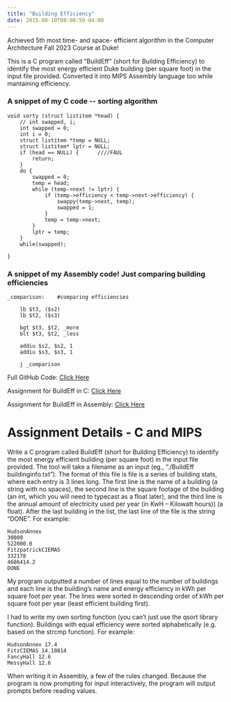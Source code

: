 ```yaml
---
title: "Building Efficiency"
date: 2015-08-10T08:08:50-04:00
---
```


Achieved 5th most time- and space- efficient algorithm in the Computer Architecture Fall 2023 Course at Duke! 

This is a C program called "BuildEff" (short for Building Efficiency) to identify the most energy efficient Duke building (per square foot) in the input file provided. Converted it into MIPS Assembly language too while mantaining efficiency.

### A snippet of my C code -- sorting algorithm

```
void sorty (struct listitem *head) {
    // int swapped, i;
    int swapped = 0;
    int i = 0;
    struct listitem *temp = NULL;
    struct listitem* lptr = NULL;
    if (head == NULL) {      ////FAUL
        return;
    }
    do {
        swapped = 0;
        temp = head;
        while (temp->next != lptr) {
            if (temp->efficiency < temp->next->efficiency) {
                swappy(temp->next, temp);
                swapped = 1;
            }
            temp = temp->next;
        }
        lptr = temp;
    }
    while(swapped);

}
```

### A snippet of my Assembly code! Just comparing building efficiencies

```
_comparison:    #comparing efficiencies

    lb $t3, ($s2)
    lb $t2, ($s3)

    bgt $t3, $t2, _more
    blt $t3, $t2, _less

    addiu $s2, $s2, 1
    addiu $s3, $s3, 1

    j _comparison

```

Full GitHub Code: [Click Here](https://github.com/alvs210/BuildingEfficiency/tree/main)

Assignment for BuildEff in C: [Click Here](https://people.ee.duke.edu/~jab/ece250/homeworks/homework1.pdf)

Assignment for BuildEff in Assembly: [Click Here](https://people.ee.duke.edu/~jab/ece250/homeworks/homework2.pdf)

# Assignment Details - C and MIPS

Write a C program called BuildEff (short for Building Efficiency) to identify the most energy efficient
building (per square foot) in the input file provided. The tool will take a filename as an input (eg.,
“./BuildEff buildinginfo.txt”). The format of this file is file is a series of
building stats, where each entry is 3 lines long. The first line is the name of a building (a string with no
spaces), the second line is the square footage of the building (an int, which you will need to typecast as a
float later), and the third line is the annual amount of electricity used per year (in KwH – Kilowatt hours))
(a float). After the last building in the list, the last line of the file is the string “DONE”. For example:

```
HudsonAnnex
30000
522000.0
FitzpatrickCIEMAS
332178
4686414.2
DONE
```
My program outputted a number of lines equal to the number of buildings and each line is the
building’s name and energy efficiency in kWh per square foot per year. The lines were sorted in
descending order of kWh per square foot per year (least efficient building first).

I had to write my own sorting function (you can’t just use the qsort library function). Buildings with equal efficiency
were sorted alphabetically (e.g. based on the strcmp function). For example:

```
HudsonAnnex 17.4
FitzCIEMAS 14.10814
FancyHall 12.6
MessyHall 12.6
```
When writing it in Assembly, a few of the rules changed. Because the program is now prompting for input interactively, the program will output
prompts before reading values.

